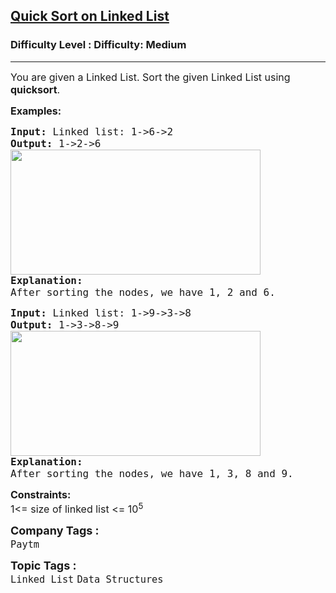 <h2><a href="https://www.geeksforgeeks.org/problems/quick-sort-on-linked-list/1?page=4&category=Linked%20List&sortBy=difficulty">Quick Sort on Linked List</a></h2><h3>Difficulty Level : Difficulty: Medium</h3><hr><div class="problems_problem_content__Xm_eO"><p><span style="font-size: 12pt;">You are given a Linked List. Sort the given Linked List using <strong>quicksort</strong>.&nbsp;</span></p>
<p><span style="font-size: 12pt;"><strong>Examples:</strong></span></p>
<pre><span style="font-size: 12pt;"><strong>Input: </strong>Linked<strong> </strong>list: 1-&gt;6-&gt;2</span><br><span style="font-size: 12pt;"><strong>Output: </strong>1-&gt;2-&gt;6<br><img src="https://media.geeksforgeeks.org/img-practice/prod/addEditProblem/700124/Web/Other/blobid0_1722180998.png" width="400" height="200"><br><strong>Explanation:</strong></span><br><span style="font-size: 12pt;">After sorting the nodes, we have 1, 2 and 6.</span></pre>
<pre><span style="font-size: 12pt;"><strong>Input: </strong>Linked<strong> </strong>list: 1-&gt;9-&gt;3-&gt;8</span><br><span style="font-size: 12pt;"><strong>Output: </strong>1-&gt;3-&gt;8-&gt;9<br><img src="https://media.geeksforgeeks.org/img-practice/prod/addEditProblem/700124/Web/Other/blobid1_1722181152.png" width="400" height="200"></span><br><span style="font-size: 12pt;"><strong>Explanation:</strong></span><br><span style="font-size: 12pt;">After sorting the nodes, we have 1, 3, 8 and 9. </span></pre>
<p><span style="font-size: 12pt;"><strong>Constraints:</strong></span><br style="font-size: 18px;"><span style="font-size: 12pt;">1&lt;= size of linked list &lt;= 10<sup>5</sup></span></p></div><p><span style=font-size:18px><strong>Company Tags : </strong><br><code>Paytm</code>&nbsp;<br><p><span style=font-size:18px><strong>Topic Tags : </strong><br><code>Linked List</code>&nbsp;<code>Data Structures</code>&nbsp;
